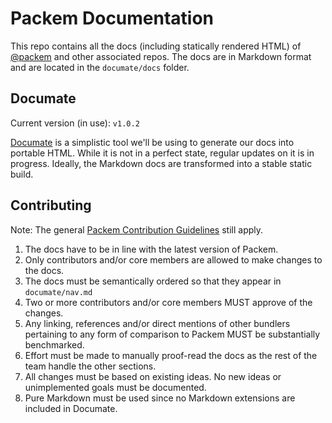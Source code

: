 # Packem Documentation

This repo contains all the docs (including statically rendered HTML) of [@packem](https://github.com/packem/) and other associated repos. The docs are in Markdown format and are located in the `documate/docs` folder.

## Documate

Current version (in use): `v1.0.2`

[Documate](http://documate.netlify.com) is a simplistic tool we'll be using to generate our docs into portable HTML. While it is not in a perfect state, regular updates on it is in progress. Ideally, the Markdown docs are transformed into a stable static build.

## Contributing

Note: The general [Packem Contribution Guidelines]() still apply.

1. The docs have to be in line with the latest version of Packem.
2. Only contributors and/or core members are allowed to make changes to the docs.
3. The docs must be semantically ordered so that they appear in `documate/nav.md`
4. Two or more contributors and/or core members MUST approve of the changes.
5. Any linking, references and/or direct mentions of other bundlers pertaining to any form of comparison to Packem MUST be substantially benchmarked.
6. Effort must be made to manually proof-read the docs as the rest of the team handle the other sections.
7. All changes must be based on existing ideas. No new ideas or unimplemented goals must be documented.
8. Pure Markdown must be used since no Markdown extensions are included in Documate.
